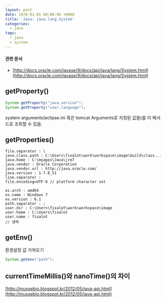 ```yaml
---
layout: post
date: 1970-01-01 00:00:00 +0900
title: 'Java: java.lang.System'
categories:
  - java
tags:
  - java
  - system
---
```


#### 관련 문서

- [http://docs.oracle.com/javase/9/docs/api/java/lang/System.html](http://docs.oracle.com/javase/9/docs/api/java/lang/System.html)

## getProperty()

```java
System.getProperty("java.version");
System.getProperty("user.language");
```

system arguments(eclipse.ini 혹은 tomcat Arguments로 지정된 값들)를 이 메서드로 조회할 수 있음.

## getProperties()

```
file.separator : \
java.class.path : C:\Users\fixalot\work\workspace\image\build\class...
java.home : C:\myapps\Java\jre7
java.vendor : Oracle Corporation
java.vendor.url : http://java.oracle.com/
java.version : 1.7.0_51
line.separator :
file.encoding=UTF-8 // platform character set

os.arch : amd64
os.name : Windows 7
os.version : 6.1
path.separator : ;
user.dir : C:\Users\fixalot\work\workspace\image
user.home : C:\Users\fixalot
user.name : fixalot
// 생략
```

## getEnv()

환경설정 값 가져오기

```java
System.getenv("path");
```

## currentTimeMillis()와 nanoTime()의 차이

[http://mussebio.blogspot.kr/2012/05/java-api.html](http://mussebio.blogspot.kr/2012/05/java-api.html)
